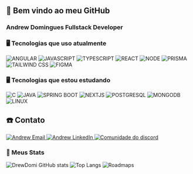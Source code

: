 ## 👋 Bem vindo ao meu GitHub
### Andrew Domingues Fullstack Developer

### 🖥️ Tecnologias que uso atualmente
 ![ANGULAR](https://img.shields.io/badge/Angular-DD0031?style=for-the-badge&logo=angular&logoColor=white)
 ![JAVASCRIPT](https://img.shields.io/badge/JavaScript-323330?style=for-the-badge&logo=javascript&logoColor=F7DF1E)
 ![TYPESCRIPT](https://img.shields.io/badge/TypeScript-007ACC?style=for-the-badge&logo=typescript&logoColor=white)
 ![REACT](https://shields.io/badge/react-black?logo=react&style=for-the-badge)
 ![NODE](https://img.shields.io/badge/Node.js-43853D?style=for-the-badge&logo=node.js&logoColor=white)
 ![PRISMA](https://img.shields.io/badge/Prisma-3982CE?style=for-the-badge&logo=Prisma&logoColor=white)
 ![TAILWIND CSS](https://img.shields.io/badge/Tailwind_CSS-38B2AC?style=for-the-badge&logo=tailwind-css&logoColor=white)
 ![FIGMA](https://img.shields.io/badge/Figma-F24E1E?style=for-the-badge&logo=figma&logoColor=white)

### 🖥️ Tecnologias que estou estudando
 ![C](https://img.shields.io/badge/C-00599C?style=for-the-badge&logo=c&logoColor=white)
 ![JAVA](https://img.shields.io/badge/Java-ED8B00?style=for-the-badge&logo=openjdk&logoColor=white)
 ![SPRING BOOT](https://img.shields.io/badge/Spring-6DB33F?style=for-the-badge&logo=spring&logoColor=white)
 ![NEXTJS](https://img.shields.io/badge/Next.js-000000.svg?style=for-the-badge&logo=nextdotjs&logoColor=white)
 ![POSTGRESQL](https://img.shields.io/badge/PostgreSQL-316192?style=for-the-badge&logo=postgresql&logoColor=white)
 ![MONGODB](https://img.shields.io/badge/MongoDB-4EA94B?style=for-the-badge&logo=mongodb&logoColor=white)
 ![LINUX](https://img.shields.io/badge/Linux-FCC624?style=for-the-badge&logo=linux&logoColor=black)

 ## ☎️ Contato
 <div>
  <a href="mailto:contato@drewdomi.com" target="_blank">
   <img
      src="https://img.shields.io/badge/Email-222222?style=for-the-badge&logo=gmail&logoColor=white"
      alt="Andrew Email"
   />
  </a>
  <a href="https://www.linkedin.com/in/drewdomi/" target="_blank">
    <img
      src="https://img.shields.io/badge/LinkedIn-0077B5?style=for-the-badge&logo=linkedin&logoColor=white"
      alt="Andrew LinkedIn"
   />
  </a>
  <a href="https://www.linkedin.com/in/drewdomi/" target="_blank">
    <img
      src="https://img.shields.io/badge/Discord-7289DA?style=for-the-badge&logo=discord&logoColor=white"
      alt="Comunidade do discord"
   />
  </a>
</div>
 
 ### 🌟 Meus Stats
 ![DrewDomi GitHub stats](https://github-readme-stats.vercel.app/api?username=drewdomi&show_icons=true&theme=dark&hide=stars,issues)
 ![Top Langs](https://github-readme-stats.vercel.app/api/top-langs/?username=drewdomi&layout=compact&theme=dark&hide=html,shell,scheme)
 ![Roadmaps](https://api.roadmap.sh/v1-badge/wide/64885cae52e24cb0dbb1611d?variant=dark&roadmaps=angular%2Creact%2Cfrontend)
